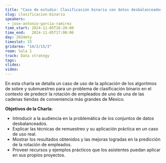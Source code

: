 ```yaml
---
title: "Caso de estudio: Clasificación binaria con datos desbalanceados"
slug: clasificacion-binaria
speakers:
 - jose-antonio-garcia-ramirez
time_start: 2024-11-05T16:20:00
time_end:   2024-11-05T17:00:00
day: 2024mty
timeslot: 33
gridarea: "14/2/15/3"
room: Sala 1
track: Data strategy
tags:
slides: 
video: 
---
```



En esta charla se detalla un caso de uso de la aplicación de los algoritmos de sobre y submuestreo para un problema de clasificación binario en el contexto de predecir la rotación de empleados de uno de una de las cadenas tiendas de conveniencia más grandes de México.

**Objetivos de la Charla:**
   - Introducir a la audiencia en la problemática de los conjuntos de datos desbalanceados.
   - Explicar las técnicas de remuestreo y su aplicación práctica en un caso de uso real.
   - Mostrar los resultados obtenidos y las mejoras logradas en la predicción de la rotación de empleados.
   - Proveer recursos y ejemplos prácticos que los asistentes puedan aplicar en sus propios proyectos.